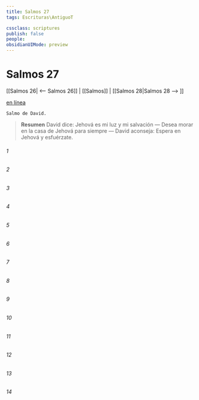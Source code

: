 ```yaml
---
title: Salmos 27
tags: Escrituras\AntiguoT

cssclass: scriptures
publish: false
people:
obsidianUIMode: preview
---
```


# Salmos 27
[[Salmos 26| <-- Salmos 26]] | [[Salmos]] | [[Salmos 28|Salmos 28 --> ]]

[en línea](https://churchofjesuschrist.org/study/scriptures/ot/ps/27?lang=spa)

```
Salmo de David.
```

> __Resumen__
David dice: Jehová es mi luz y mi salvación — Desea morar en la casa de Jehová para siempre — David aconseja: Espera en Jehová y esfuérzate.

###### 1 


###### 2 


###### 3 


###### 4 


###### 5 


###### 6 


###### 7 


###### 8 


###### 9 


###### 10 


###### 11 


###### 12 


###### 13 


###### 14 


